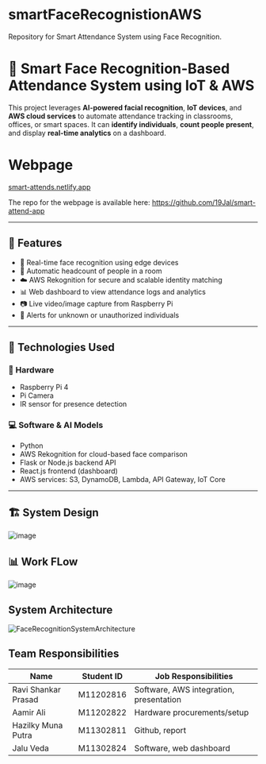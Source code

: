 # smartFaceRecognistionAWS
Repository for Smart Attendance System using Face Recognition.

# 🧠 Smart Face Recognition-Based Attendance System using IoT & AWS

This project leverages **AI-powered facial recognition**, **IoT devices**, and **AWS cloud services** to automate attendance tracking in classrooms, offices, or smart spaces. It can **identify individuals**, **count people present**, and display **real-time analytics** on a dashboard.

# Webpage
[smart-attends.netlify.app](https://smart-attends.netlify.app/)

The repo for the webpage is available here: https://github.com/19Jal/smart-attend-app

---

## 🚀 Features

- 🎯 Real-time face recognition using edge devices
- 👥 Automatic headcount of people in a room
- ☁️ AWS Rekognition for secure and scalable identity matching
- 📊 Web dashboard to view attendance logs and analytics
- 📷 Live video/image capture from Raspberry Pi
- 🔔 Alerts for unknown or unauthorized individuals

---

## 🧰 Technologies Used

### 📡 Hardware
- Raspberry Pi 4
- Pi Camera
- IR sensor for presence detection

### 💻 Software & AI Models
- Python 
- AWS Rekognition for cloud-based face comparison
- Flask or Node.js backend API
- React.js frontend (dashboard)
- AWS services: S3, DynamoDB, Lambda, API Gateway, IoT Core

---

## 🏗️ System Design

![image](https://github.com/user-attachments/assets/42f10331-0e75-496b-962d-98b739b3aab6)

## 📊 Work FLow

![image](https://github.com/user-attachments/assets/a74210c4-3836-4a03-9c78-e2ae8cfedc5a)

## System Architecture
![FaceRecognitionSystemArchitecture](https://github.com/user-attachments/assets/3616f61b-c88a-4ca0-9694-e39bba51b30c)


## Team Responsibilities
|         Name         | Student  ID |           Job Responsibilities           |
| -------------------- | ----------- | ---------------------------------------- |
| Ravi Shankar Prasad  |  M11202816  |  Software, AWS integration, presentation |
|      Aamir Ali       |  M11202822  |       Hardware procurements/setup        |
|  Hazilky Muna Putra  |  M11302811  |             Github, report               |
|      Jalu Veda       |  M11302824  |        Software, web dashboard           |

